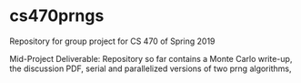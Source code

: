 # cs470prngs
Repository for group project for CS 470 of Spring 2019

Mid-Project Deliverable:
Repository so far contains a Monte Carlo write-up, the discussion PDF, serial and parallelized versions of two prng algorithms,  
